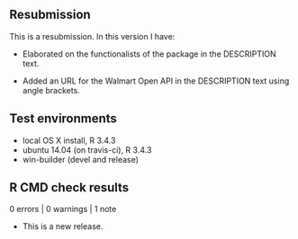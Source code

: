## Resubmission
This is a resubmission. In this version I have:

* Elaborated on the functionalists of the package in the DESCRIPTION text.

* Added an URL for  the Walmart Open API in the DESCRIPTION text using angle brackets. 

## Test environments
* local OS X install, R 3.4.3
* ubuntu 14.04 (on travis-ci), R 3.4.3
* win-builder (devel and release)

## R CMD check results

0 errors | 0 warnings | 1 note

* This is a new release.
